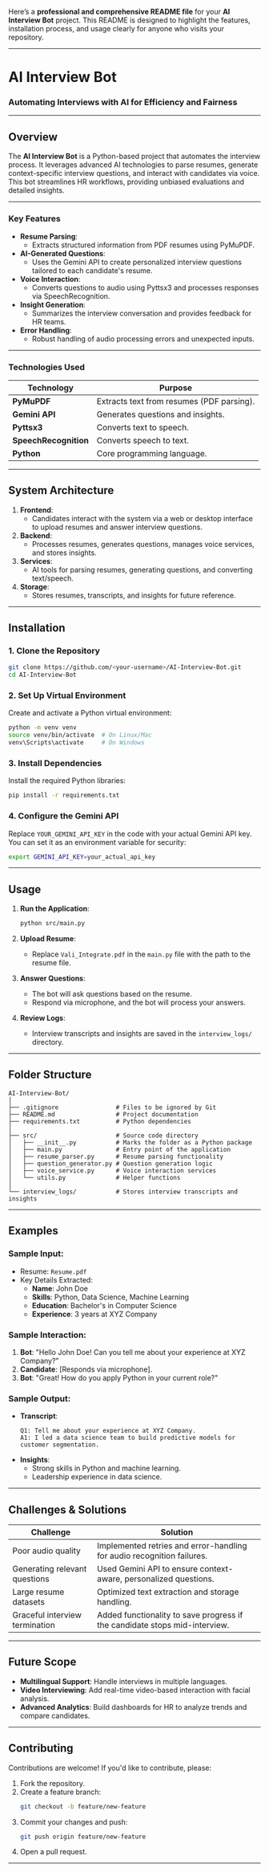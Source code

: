 Here’s a **professional and comprehensive README file** for your **AI Interview Bot** project. This README is designed to highlight the features, installation process, and usage clearly for anyone who visits your repository.

---

# **AI Interview Bot**

### **Automating Interviews with AI for Efficiency and Fairness**

---

## **Overview**
The **AI Interview Bot** is a Python-based project that automates the interview process. It leverages advanced AI technologies to parse resumes, generate context-specific interview questions, and interact with candidates via voice. This bot streamlines HR workflows, providing unbiased evaluations and detailed insights.

---

### **Key Features**
- **Resume Parsing**:
  - Extracts structured information from PDF resumes using PyMuPDF.
- **AI-Generated Questions**:
  - Uses the Gemini API to create personalized interview questions tailored to each candidate's resume.
- **Voice Interaction**:
  - Converts questions to audio using Pyttsx3 and processes responses via SpeechRecognition.
- **Insight Generation**:
  - Summarizes the interview conversation and provides feedback for HR teams.
- **Error Handling**:
  - Robust handling of audio processing errors and unexpected inputs.

---

### **Technologies Used**
| **Technology**           | **Purpose**                               |
|---------------------------|-------------------------------------------|
| **PyMuPDF**               | Extracts text from resumes (PDF parsing). |
| **Gemini API**            | Generates questions and insights.         |
| **Pyttsx3**               | Converts text to speech.                 |
| **SpeechRecognition**     | Converts speech to text.                 |
| **Python**                | Core programming language.               |

---

## **System Architecture**

1. **Frontend**:
   - Candidates interact with the system via a web or desktop interface to upload resumes and answer interview questions.
2. **Backend**:
   - Processes resumes, generates questions, manages voice services, and stores insights.
3. **Services**:
   - AI tools for parsing resumes, generating questions, and converting text/speech.
4. **Storage**:
   - Stores resumes, transcripts, and insights for future reference.

---

## **Installation**

### **1. Clone the Repository**
```bash
git clone https://github.com/<your-username>/AI-Interview-Bot.git
cd AI-Interview-Bot
```

### **2. Set Up Virtual Environment**
Create and activate a Python virtual environment:
```bash
python -m venv venv
source venv/bin/activate  # On Linux/Mac
venv\Scripts\activate     # On Windows
```

### **3. Install Dependencies**
Install the required Python libraries:
```bash
pip install -r requirements.txt
```

### **4. Configure the Gemini API**
Replace `YOUR_GEMINI_API_KEY` in the code with your actual Gemini API key. You can set it as an environment variable for security:
```bash
export GEMINI_API_KEY=your_actual_api_key
```

---

## **Usage**

1. **Run the Application**:
   ```bash
   python src/main.py
   ```

2. **Upload Resume**:
   - Replace `Vali_Integrate.pdf` in the `main.py` file with the path to the resume file.

3. **Answer Questions**:
   - The bot will ask questions based on the resume.
   - Respond via microphone, and the bot will process your answers.

4. **Review Logs**:
   - Interview transcripts and insights are saved in the `interview_logs/` directory.

---

## **Folder Structure**
```
AI-Interview-Bot/
│
├── .gitignore                # Files to be ignored by Git
├── README.md                 # Project documentation
├── requirements.txt          # Python dependencies
│
├── src/                      # Source code directory
│   ├── __init__.py           # Marks the folder as a Python package
│   ├── main.py               # Entry point of the application
│   ├── resume_parser.py      # Resume parsing functionality
│   ├── question_generator.py # Question generation logic
│   ├── voice_service.py      # Voice interaction services
│   └── utils.py              # Helper functions
│
└── interview_logs/           # Stores interview transcripts and insights
```

---

## **Examples**

### **Sample Input**:
- Resume: `Resume.pdf`
- Key Details Extracted:
  - **Name**: John Doe
  - **Skills**: Python, Data Science, Machine Learning
  - **Education**: Bachelor's in Computer Science
  - **Experience**: 3 years at XYZ Company

### **Sample Interaction**:
1. **Bot**: "Hello John Doe! Can you tell me about your experience at XYZ Company?"
2. **Candidate**: [Responds via microphone].
3. **Bot**: "Great! How do you apply Python in your current role?"

### **Sample Output**:
- **Transcript**:
  ```
  Q1: Tell me about your experience at XYZ Company.
  A1: I led a data science team to build predictive models for customer segmentation.
  ```
- **Insights**:
  - Strong skills in Python and machine learning.
  - Leadership experience in data science.

---

## **Challenges & Solutions**
| **Challenge**               | **Solution**                                                                 |
|------------------------------|-----------------------------------------------------------------------------|
| Poor audio quality           | Implemented retries and error-handling for audio recognition failures.       |
| Generating relevant questions| Used Gemini API to ensure context-aware, personalized questions.             |
| Large resume datasets        | Optimized text extraction and storage handling.                              |
| Graceful interview termination| Added functionality to save progress if the candidate stops mid-interview.  |

---

## **Future Scope**
- **Multilingual Support**: Handle interviews in multiple languages.
- **Video Interviewing**: Add real-time video-based interaction with facial analysis.
- **Advanced Analytics**: Build dashboards for HR to analyze trends and compare candidates.

---

## **Contributing**
Contributions are welcome! If you'd like to contribute, please:
1. Fork the repository.
2. Create a feature branch:
   ```bash
   git checkout -b feature/new-feature
   ```
3. Commit your changes and push:
   ```bash
   git push origin feature/new-feature
   ```
4. Open a pull request.



---


